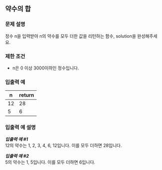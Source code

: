 ## 약수의 합

### 문제 설명
정수 n을 입력받아 n의 약수를 모두 더한 값을 리턴하는 함수, solution을 완성해주세요.

### 제한 조건
- n은 0 이상 3000이하인 정수입니다.

### 입출력 예
|n|return|
|---|---|
|12|28|
|5|6|

### 입출력 예 설명
___입출력 예 #1___   
12의 약수는 1, 2, 3, 4, 6, 12입니다. 이를 모두 더하면 28입니다.

___입출력 예 #2___   
5의 약수는 1, 5입니다. 이를 모두 더하면 6입니다.



